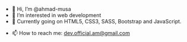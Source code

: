 - 👋 Hi, I’m @ahmad-musa
- 👀 I’m interested in web development
- 🌱 Currently going on HTML5, CSS3, SASS, Bootstrap and JavaScript.
<!--- 💞️ I’m looking to collaborate on ... --->
- 📫 How to reach me: dev.official.am@gmail.com

<!---
ahmad-musa/ahmad-musa is a ✨ special ✨ repository because its `README.md` (this file) appears on your GitHub profile.
You can click the Preview link to take a look at your changes.
--->

